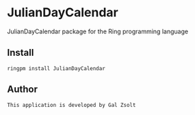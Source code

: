 # JulianDayCalendar

JulianDayCalendar package for the Ring programming language

## Install

	ringpm install JulianDayCalendar

## Author

	This application is developed by Gal Zsolt